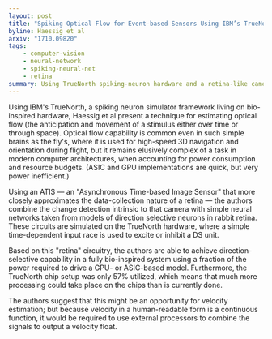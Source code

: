 ```yaml
---
layout: post
title: "Spiking Optical Flow for Event-based Sensors Using IBM’s TrueNorth Neurosynaptic System"
byline: Haessig et al
arxiv: "1710.09820"
tags:
    - computer-vision
    - neural-network
    - spiking-neural-net
    - retina
summary: Using TrueNorth spiking-neuron hardware and a retina-like camera, it is possible to design a direction-selective circuit that emulates the motion-sensitive neurons of a mammal.
---
```


Using IBM's TrueNorth, a spiking neuron simulator framework living on bio-inspired hardware, Haessig et al present a technique for estimating optical flow (the anticipation and movement of a stimulus either over time or through space). Optical flow capability is common even in such simple brains as the fly's, where it is used for high-speed 3D navigation and orientation during flight, but it remains elusively complex of a task in modern computer architectures, when accounting for power consumption and resource budgets. (ASIC and GPU implementations are quick, but very power inefficient.)

Using an ATIS — an "Asynchronous Time-based Image Sensor" that more closely approximates the data-collection nature of a retina — the authors combine the change detection intrinsic to that camera with simple neural networks taken from models of direction selective neurons in rabbit retina. These circuits are simulated on the TrueNorth hardware, where a simple time-dependent input race is used to excite or inhibit a DS unit.

Based on this "retina" circuitry, the authors are able to achieve direction-selective capability in a fully bio-inspired system using a fraction of the power required to drive a GPU- or ASIC-based model. Furthermore, the TrueNorth chip setup was only 57% utilized, which means that much more processing could take place on the chips than is currently done.

The authors suggest that this might be an opportunity for velocity estimation; but because velocity in a human-readable form is a continuous function, it would be required to use external processors to combine the signals to output a velocity float.
